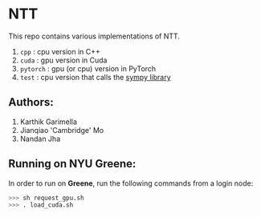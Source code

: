 # NTT
This repo contains various implementations of NTT.

1. `cpp`     : cpu version in C++
2. `cuda`    : gpu version in Cuda  
3. `pytorch` : gpu (or cpu) version in PyTorch
4. `test`    : cpu version that calls the [sympy library](https://www.sympy.org/en/index.html)


## Authors:
1. Karthik Garimella
2. Jianqiao 'Cambridge' Mo
3. Nandan Jha

## Running on NYU Greene:
In order to run on **Greene**, run the following commands from a login node:
```bash
>>> sh request_gpu.sh
>>> . load_cuda.sh
```
